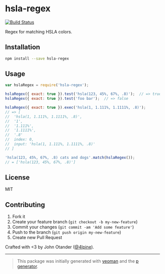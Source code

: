 # hsla-regex

[![Build Status](https://secure.travis-ci.org/regexps/hsla-regex.png?branch=master)](https://travis-ci.org/regexps/hsla-regex)

Regex for matching HSLA colors.

## Installation

```bash
npm install --save hsla-regex
```

## Usage

```javascript
var hslaRegex = require('hsla-regex');

hslaRegex({ exact: true }).test('hsla(123, 45%, 67%, .8)');  // => true
hslaRegex({ exact: true }).test('foo bar');  // => false

hslaRegex({ exact: true }).exec('hsla(1, 1.111%, 1.1111%, .8)');
// => [
//  'hsla(1, 1.111%, 1.1111%, .8)',
//  '1',
//  '1.111%',
//  '1.1111%',
//  '.8'
//  index: 0,
//  input: 'hsla(1, 1.111%, 1.1111%, .8)'
// ]

'hsla(123, 45%, 67%, .8) cats and dogs'.match(hslaRegex());
// = ['hsla(123, 45%, 67%, .8)']
```

## License

MIT

## Contributing

1. Fork it
2. Create your feature branch (`git checkout -b my-new-feature`)
3. Commit your changes (`git commit -am 'Add some feature'`)
4. Push to the branch (`git push origin my-new-feature`)
5. Create new Pull Request

Crafted with <3 by John Otander ([@4lpine](https://twitter.com/4lpine)).

***

> This package was initially generated with [yeoman](http://yeoman.io) and the [p generator](https://github.com/johnotander/generator-p.git).

